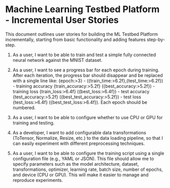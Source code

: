 # Machine Learning Testbed Platform - Incremental User Stories

This document outlines user stories for building the ML Testbed Platform incrementally, starting from basic functionality and adding features step-by-step.

1. As a user, I want to be able to train and test a simple fully connected neural network against the MNIST dataset. 

2. As a user, I want to see a progress bar for each epoch during training. After each iteration, the progress bar should disappear and be replaced with a single line like: {epoch:>3} - ({train_time:>6.2f},{test_time:>6.2f}) - training accuracy {train_accuracy:>5.2f} ({best_accuracy:>5.2f}) - training loss {train_loss:>6.4f} ({best_loss:>6.4f}) - test accuracy {test_accuracy:>5.2f} ({best_test_accuracy:>5.2f}) - test loss {test_loss:>6.4f} ({best_test_loss:>6.4f}). Each epoch should be numbered.

3. As a user, I want to be able to configure whether to use CPU or GPU for training and testing.

4. As a developer, I want to add configurable data transformations (ToTensor, Normalize, Resize, etc.) to the data loading pipeline, so that I can easily experiment with different preprocessing techniques.

5. As a user, I want to be able to configure the training script using a single configuration file (e.g., YAML or JSON). This file should allow me to specify parameters such as the model architecture, dataset, transformations, optimizer, learning rate, batch size, number of epochs, and device (CPU or GPU). This will make it easier to manage and reproduce experiments.
